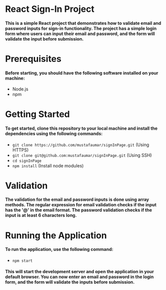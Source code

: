 # React Sign-In Project
#### This is a simple React project that demonstrates how to validate email and password inputs for sign-in functionality. The project has a simple login form where users can input their email and password, and the form will validate the input before submission.
# Prerequisites
#### Before starting, you should have the following software installed on your machine:
- Node.js
- npm 
# Getting Started
#### To get started, clone this repository to your local machine and install the dependencies using the following commands:
- `git clone https://github.com/mustafaumar/signInPage.git` (Using HTTPS)
-  `git clone git@github.com:mustafaumar/signInPage.git` (Using SSH)
- `cd signInPage`
- `npm install` (Install node modules)
# Validation
#### The validation for the email and password inputs is done using array methods. The regular expression for email validation checks if the input has the '@' in the email format. The  password validation checks if the input is at least 6 characters long.
# Running the Application
#### To run the application, use the following command:
- `npm start`
#### This will start the development server and open the application in your default browser. You can now enter an email and password in the login form, and the form will validate the inputs before submission.
